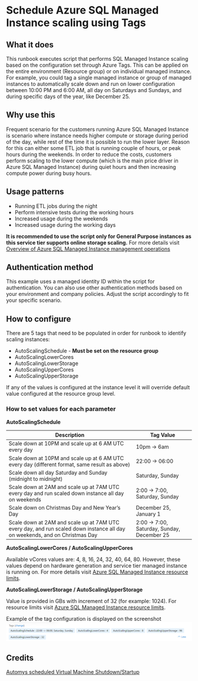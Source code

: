 # Schedule Azure SQL Managed Instance scaling using Tags

## What it does

This runbook executes script that performs SQL Managed Instance scaling based on the configuration set through Azure Tags. This can be applied on the entire environment (Resource group) or on individual managed instance. For example, you could tag a single managed instance or group of managed instances to automatically scale down and run on lower configuration between 10:00 PM and 6:00 AM, all day on Saturdays and Sundays, and during specific days of the year, like December 25.

## Why use this

Frequent scenario for the customers running Azure SQL Managed Instance is scenario where instance needs higher compute or storage during period of the day, while rest of the time it is possible to run the lower layer. Reason for this can either some ETL job that is running couple of hours, or peak hours during the weekends. In order to reduce the costs, customers perform scaling to the lower compute (which is the main price driver in Azure SQL Managed Instance) during quiet hours and then increasing compute power during busy hours.

## Usage patterns

<ul>
  <li>Running ETL jobs during the night</li>
  <li>Perform intensive tests during the working hours</li>
  <li>Increased usage during the weekends</li>
  <li>Increased usage during the working days</li>
</ul>

<b>It is recommended to use the script only for General Purpose instances as this service tier supports online storage scaling.</b> For more details visit [Overview of Azure SQL Managed Instance management operations](https://docs.microsoft.com/azure/azure-sql/managed-instance/management-operations-overview)

## Authentication method
This example uses a managed identity ID within the script for authentication. You can also use other authentication methods based on your environment and company policies. Adjust the script accordingly to fit your specific scenario.

## How to configure

There are 5 tags that need to be populated in order for runbook to identify scaling instances:

<ul>
  <li>AutoScalingSchedule - <b>Must be set on the resource group</b></li>
  <li>AutoScalingLowerCores</li>
  <li>AutoScalingLowerStorage</li>
  <li>AutoScalingUpperCores</li>
  <li>AutoScalingUpperStorage</li>
</ul>

If any of the values is configured at the instance level it will override default value configured at the resource group level.

### How to set values for each parameter

<b>AutoScalingSchedule</b>

| Description | Tag Value |
| --- | --- |
|Scale down at 10PM and scale up at 6 AM UTC every day|10pm -> 6am|
|Scale down at 10PM and scale up at 6 AM UTC every day (different format, same result as above)|22:00 -> 06:00|
|Scale down all day Saturday and Sunday (midnight to midnight)|Saturday, Sunday|
|Scale down at 2AM and scale up at 7AM UTC every day and run scaled down instance all day on weekends|2:00 -> 7:00, Saturday, Sunday|
|Scale down on Christmas Day and New Year’s Day|December 25, January 1|
|Scale down at 2AM and scale up at 7AM UTC every day, and run scaled down instance all day on weekends, and on Christmas Day|2:00 -> 7:00, Saturday, Sunday, December 25|

<b>AutoScalingLowerCores / AutoScalingUpperCores</b>

Available vCores values are: 4, 8, 16, 24, 32, 40, 64, 80. However, these values depend on hardware generation and service tier managed instance is running on. For more details visit [Azure SQL Managed Instance resource limits](https://docs.microsoft.com/azure/azure-sql/managed-instance/resource-limits).

<b>AutoScalingLowerStorage / AutoScalingUpperStorage</b>

Value is provided in GBs with increment of 32 (for example: 1024). For resource limits visit [Azure SQL Managed Instance resource limits](https://docs.microsoft.com/azure/azure-sql/managed-instance/resource-limits).

Example of the tag configuration is displayed on the screenshot
![Example of tags for automated scaling](screenshots/tags-example.jpg)

## Credits
[Automys scheduled Virtual Machine Shutdown/Startup](https://automys.com/library/asset/scheduled-virtual-machine-shutdown-startup-microsoft-azure)
